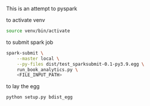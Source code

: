This is an attempt to pyspark

to activate venv

```bash
source venv/bin/activate
```

to submit spark job

```bash
spark-submit \
    --master local \
    --py-files dist/test_sparksubmit-0.1-py3.9.egg \
    run_book_analytics.py \
    <FILE_INPUT_PATH>
```

to lay the egg

```bash
python setup.py bdist_egg
```
